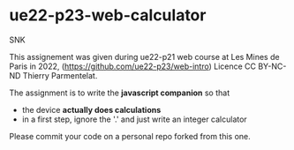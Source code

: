 # ue22-p23-web-calculator
SNK

This assignement was given during ue22-p21 web course at Les Mines de Paris in 2022, (https://github.com/ue22-p23/web-intro) Licence CC BY-NC-ND Thierry Parmentelat.

The assignment is to write the **javascript companion** so that

* the device **actually does calculations**
* in a first step, ignore the '.' and just write an integer calculator

Please commit your code on a personal repo forked from this one.